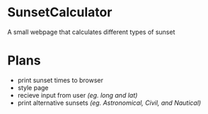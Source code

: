# SunsetCalculator
A small webpage that calculates different types of sunset

# Plans
* print sunset times to browser
* style page
* recieve input from user _(eg. long and lat)_
* print alternative sunsets _(eg. Astronomical, Civil, and Nautical)_
